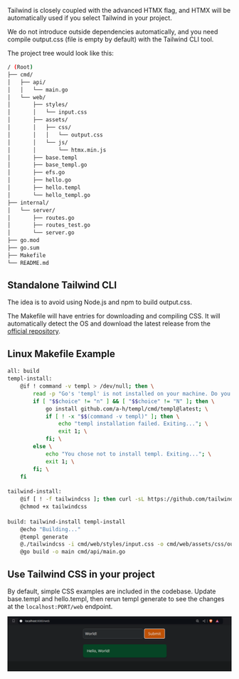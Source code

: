Tailwind is closely coupled with the advanced HTMX flag, and HTMX will be automatically used if you select Tailwind in your project.

We do not introduce outside dependencies automatically, and you need compile output.css (file is empty by default) with the Tailwind CLI tool.

The project tree would look like this:

```bash
/ (Root)
├── cmd/
│   ├── api/
│   │   └── main.go
│   └── web/
│       ├── styles/
│       │   └── input.css
│       ├── assets/
│       │   ├── css/
│       │   │   └── output.css
│       │   └── js/
│       │       └── htmx.min.js
│       ├── base.templ
│       ├── base_templ.go
│       ├── efs.go
│       ├── hello.go
│       ├── hello.templ
│       └── hello_templ.go
├── internal/
│   └── server/
│       ├── routes.go
│       ├── routes_test.go
│       └── server.go
├── go.mod
├── go.sum
├── Makefile
└── README.md
```

## Standalone Tailwind CLI

The idea is to avoid using Node.js and npm to build output.css.

The Makefile will have entries for downloading and compiling CSS. It will automatically detect the OS and download the latest release from the [official repository](https://github.com/tailwindlabs/tailwindcss/releases).

## Linux Makefile Example

```bash
all: build
templ-install:
	@if ! command -v templ > /dev/null; then \
		read -p "Go's 'templ' is not installed on your machine. Do you want to install it? [Y/n] " choice; \
		if [ "$$choice" != "n" ] && [ "$$choice" != "N" ]; then \
			go install github.com/a-h/templ/cmd/templ@latest; \
			if [ ! -x "$$(command -v templ)" ]; then \
				echo "templ installation failed. Exiting..."; \
				exit 1; \
			fi; \
		else \
			echo "You chose not to install templ. Exiting..."; \
			exit 1; \
		fi; \
	fi

tailwind-install:
	@if [ ! -f tailwindcss ]; then curl -sL https://github.com/tailwindlabs/tailwindcss/releases/latest/download/tailwindcss-linux-x64 -o tailwindcss; fi
	@chmod +x tailwindcss

build: tailwind-install templ-install
	@echo "Building..."
	@templ generate
	@./tailwindcss -i cmd/web/styles/input.css -o cmd/web/assets/css/output.css
	@go build -o main cmd/api/main.go
```

## Use Tailwind CSS in your project

By default, simple CSS examples are included in the codebase.
Update base.templ and hello.templ, then rerun templ generate to see the changes at the `localhost:PORT/web` endpoint.

![Tailwind](../public/tailwind.png)
